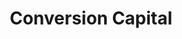 ---
layout: firm_page
title: "Conversion Capital"
id: "conversioncapital.com"
permalink: "/conversioncapitalconversioncapital.com/"
website: "https://conversioncapital.com"
offices: "San Francisco (United States), New York (United States), Washington, D.C. (United States)"
investment_stages: "Seed, Series A"
portfolio_companies: "Ramp, Blend, Figure, Improbable, Wisetack, Vesta, Haven, Pylon, Raylu, Booster Fuels, Cargado"
portfolio_link: "https://conversioncapital.com/portfolio/"
investment_markets: "Fintech, AI/ML, Software, Cloud Infrastructure, Healthtech, National Security, Logistics"
founded_year: "2015"
description: "Conversion Capital is an early-stage venture capital firm investing in people who transform the global economy with software, data, and cloud infrastructure. They are long-term investors in AI/ML, software, and cloud infrastructure."
linkedin: "https://linkedin.com/company/conversion-capital"
twitter: "https://twitter.com/ConversionCap"
instagram: ""
team_page: "https://conversioncapital.com/people/"
investor_type: "Venture Capital"
crunchbase: "https://www.crunchbase.com/organization/conversion-capital-llc"
pitchbook: "https://pitchbook.com/profiles/investor/56871-91"

# SEO Optimization
meta_title: "Conversion Capital - VC Firm - projectstartups.com"
meta_description: "Conversion Capital, Conversion Capital is an early-stage venture capital firm investing in people who transform the global economy with software, data, and cloud infrastr..."
meta_keywords: "Conversion Capital, Fintech, AI/ML, Software, Cloud Infrastructure, Healthtech, National Security, Logistics, VC firm, venture capital, startup investor, projectstartups.com"
canonical_url: "https://vc.projectstartups.com/conversioncapitalconversioncapital.com/"
---